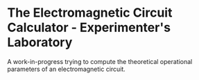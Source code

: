 # The Electromagnetic Circuit Calculator - Experimenter's Laboratory
A work-in-progress trying to compute the theoretical operational parameters of an electromagnetic circuit.

